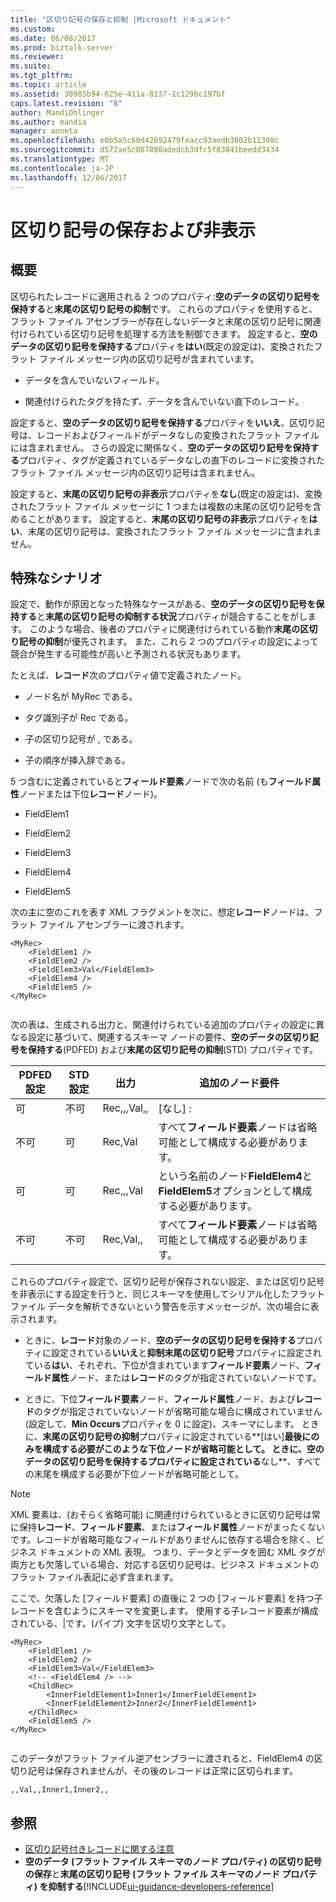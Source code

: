 ```yaml
---
title: "区切り記号の保存と抑制 |Microsoft ドキュメント"
ms.custom: 
ms.date: 06/08/2017
ms.prod: biztalk-server
ms.reviewer: 
ms.suite: 
ms.tgt_pltfrm: 
ms.topic: article
ms.assetid: 30985b94-625e-411a-8137-1c129bc197bf
caps.latest.revision: "8"
author: MandiOhlinger
ms.author: mandia
manager: anneta
ms.openlocfilehash: e0b5a5c60d42892479feacc93aedb3802b11308c
ms.sourcegitcommit: d572ae5c887898adedcb3dfc5f83841beedd3434
ms.translationtype: MT
ms.contentlocale: ja-JP
ms.lasthandoff: 12/06/2017
---
```

# <a name="delimiter-preservation-and-suppression"></a>区切り記号の保存および非表示

## <a name="overview"></a>概要
区切られたレコードに適用される 2 つのプロパティ:**空のデータの区切り記号を保持する**と**末尾の区切り記号の抑制**です。 これらのプロパティを使用すると、フラット ファイル アセンブラーが存在しないデータと末尾の区切り記号に関連付けられている区切り記号を処理する方法を制御できます。 設定すると、**空のデータの区切り記号を保持する**プロパティを**はい**(既定の設定は)、変換されたフラット ファイル メッセージ内の区切り記号が含まれています。  
  
-   データを含んでいないフィールド。  
  
-   関連付けられたタグを持たず、データを含んでいない直下のレコード。  
  
 設定すると、**空のデータの区切り記号を保持する**プロパティを**いいえ**、区切り記号は、レコードおよびフィールドがデータなしの変換されたフラット ファイルには含まれません。 さらの設定に関係なく、**空のデータの区切り記号を保持する**プロパティ、タグが定義されているデータなしの直下のレコードに変換されたフラット ファイル メッセージ内の区切り記号は含まれません。  
  
 設定すると、**末尾の区切り記号の非表示**プロパティを**なし**(既定の設定は)、変換されたフラット ファイル メッセージに 1 つまたは複数の末尾の区切り記号を含めることがあります。 設定すると、**末尾の区切り記号の非表示**プロパティを**はい**、末尾の区切り記号は、変換されたフラット ファイル メッセージに含まれません。  

## <a name="special-scenarios"></a>特殊なシナリオ  
 設定で、動作が原因となった特殊なケースがある、**空のデータの区切り記号を保持する**と**末尾の区切り記号の抑制する状況**プロパティが競合することをがします。 このような場合、後者のプロパティに関連付けられている動作**末尾の区切り記号の抑制**が優先されます。 また、これら 2 つのプロパティの設定によって競合が発生する可能性が高いと予測される状況もあります。  
  
 たとえば、**レコード**次のプロパティ値で定義されたノード。  
  
-   ノード名が MyRec である。  
  
-   タグ識別子が Rec である。  
  
-   子の区切り記号が , である。  
  
-   子の順序が挿入辞である。  
  
 5 つ含むに定義されていると**フィールド要素**ノードで次の名前 (も**フィールド属性**ノードまたは下位**レコード**ノード)。  
  
-   FieldElem1  
  
-   FieldElem2  
  
-   FieldElem3  
  
-   FieldElem4  
  
-   FieldElem5  
  
 次の主に空のこれを表す XML フラグメントを次に、想定**レコード**ノードは、フラット ファイル アセンブラーに渡されます。  
  
```  
<MyRec>  
    <FieldElem1 />  
    <FieldElem2 />  
    <FieldElem3>Val</FieldElem3>  
    <FieldElem4 />  
    <FieldElem5 />  
</MyRec>  
  
```  
  
 次の表は、生成される出力と、関連付けられている追加のプロパティの設定に異なる設定に基づいて、関連するスキーマ ノードの要件、**空のデータの区切り記号を保持する**(PDFED) および**末尾の区切り記号の抑制**(STD) プロパティです。  
  
|PDFED 設定|STD 設定|出力|追加のノード要件|  
|---|---|---|---|  
|可|不可|Rec,,,Val,,|[なし] :|  
|不可|可|Rec,Val|すべて**フィールド要素**ノードは省略可能として構成する必要があります。|  
|可|可|Rec,,,Val|という名前のノード**FieldElem4**と**FieldElem5**オプションとして構成する必要があります。|  
|不可|不可|Rec,Val,,|すべて**フィールド要素**ノードは省略可能として構成する必要があります。|  
  
 これらのプロパティ設定で、区切り記号が保存されない設定、または区切り記号を非表示にする設定を行うと、同じスキーマを使用してシリアル化したフラット ファイル データを解析できないという警告を示すメッセージが、次の場合に表示されます。  
  
-   ときに、**レコード**対象のノード、**空のデータの区切り記号を保持する**プロパティに設定されている**いいえ**と**抑制末尾の区切り記号**プロパティに設定されている**はい**、それぞれ、下位が含まれています**フィールド要素**ノード、**フィールド属性**ノード、または**レコード**のタグが指定されていないノードです。  
  
-   ときに、下位**フィールド要素**ノード、**フィールド属性**ノード、および**レコード**のタグが指定されていないノードが省略可能な場合に構成されていません (設定して、**Min Occurs**プロパティを 0 に設定)、スキーマにします。 ときに、**末尾の区切り記号の抑制**プロパティに設定されている**[はい]**最後にのみを構成する必要がこのような下位ノードが省略可能として。 ときに、**空のデータの区切り記号を保持する**プロパティに設定されている**なし**、すべての末尾を構成する必要が下位ノードが省略可能として。  
  
> [!NOTE]
>  XML 要素は、(おそらく省略可能) に関連付けられているときに区切り記号は常に保持**レコード**、**フィールド要素**、または**フィールド属性**ノードがまったくないです。レコードが省略可能なフィールドがありませんに依存する場合を除く、ビジネス ドキュメントの XML 表現。 つまり、データとデータを囲む XML タグが両方とも欠落している場合、対応する区切り記号は、ビジネス ドキュメントのフラット ファイル表記に必ず含まれます。  
  
 ここで、欠落した [フィールド要素] の直後に 2 つの [フィールド要素] を持つ子レコードを含むようにスキーマを変更します。 使用する子レコード要素が構成されている、&#124;です。(パイプ) 文字を区切り文字として。  
  
```  
<MyRec>  
    <FieldElem1 />  
    <FieldElem2 />  
    <FieldElem3>Val</FieldElem3>  
    <!-- <FieldElem4 /> -->  
    <ChildRec>  
        <InnerFieldElement1>Inner1</InnerFieldElement1>   
        <InnerFieldElement2>Inner2</InnerFieldElement1>  
    </ChildRec>  
    <FieldElem5 />  
</MyRec>  
  
```  
  
 このデータがフラット ファイル逆アセンブラーに渡されると、FieldElem4 の区切り記号は保存されませんが、その後のレコードは正常に区切られます。  
  
```  
,,Val,,Inner1,Inner2,,  
```  
  
## <a name="see-also"></a>参照  
-  [区切り記号付きレコードに関する注意](../core/delimited-record-considerations.md)   
-  **空のデータ (フラット ファイル スキーマのノード プロパティ) の区切り記号の保存**と**末尾の区切り記号 (フラット ファイル スキーマのノード プロパティ) を抑制する**[!INCLUDE[ui-guidance-developers-reference](../includes/ui-guidance-developers-reference.md)]
